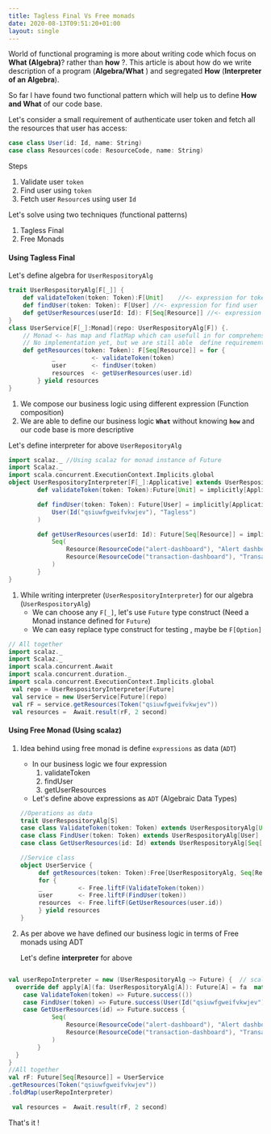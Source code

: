 ```yaml
---
title: Tagless Final Vs Free monads
date: 2020-08-13T09:51:20+01:00
layout: single
---
```


World of functional programing is more about writing code which focus on **What (Algebra)**? rather than **how** ?.
This article is about how do we write description of a program (**Algebra/What** ) and segregated **How** (**Interpreter of an Algebra**).

So far I have found two functional pattern which will help us to define **How and What** of our code base.

Let's consider a small requirement of authenticate user token and fetch all the resources that user has access:

```scala
case class User(id: Id, name: String)
case class Resources(code: ResourceCode, name: String)
```

Steps

1.  Validate user `token`
2.  Find user using `token`
3.  Fetch user `Resource`s using user `Id`

Let's solve using two techniques (functional patterns)

1.  Tagless Final
2.  Free Monads

#### Using Tagless Final

Let's define algebra for `UserRespositoryAlg`

```scala
trait UserRespositoryAlg[F[_]] {
	def validateToken(token: Token):F[Unit]    //<- expression for token validation
	def findUser(token: Token): F[User] //<- expression for find user
	def getUserResources(userId: Id): F[Seq[Resource]] //<- expression for find Resource
}
class UserService[F[_]:Monad](repo: UserRespositoryAlg[F]) {.
	// Monad <- has map and flatMap which can usefull in for comprehension
	// No implementation yet, but we are still able  define requirement
	def getResources(token: Token): F[Seq[Resource]] = for {
			_          <- validateToken(token)
			user       <- findUser(token)
			resources  <- getUserResources(user.id)
		} yield resources
}
```

1.  We compose our business logic using different expression (Function composition)
2.  We are able to define our business logic **`What`** without knowing **`how`** and our code base is more descriptive

Let's define interpreter for above `UserRepositoryAlg`

```scala
import scalaz._ //Using scalaz for monad instance of Future
import Scalaz._
import scala.concurrent.ExecutionContext.Implicits.global
object UserRespositoryInterpreter[F[_]:Applicative] extends UserRespositoryAlg[F] {
		def validateToken(token: Token):Future[Unit] = implicitly[Applicative[F]].point(())

		def findUser(token: Token): Future[User] = implicitly[Applicative[F]].point((
			User(Id("qsiuwfgweifvkwjev"), "Tagless")
		)

		def getUserResources(userId: Id): Future[Seq[Resource]] = implicitly[Applicative[F]].point {
			Seq(
				Resource(ResourceCode("alert-dashboard"), "Alert dashboard" ),
				Resource(ResourceCode("transaction-dashboard"), "Transactions dashboard")
			)
		}
}
```

1.  While writing interpreter (`UserRespositoryInterpreter`) for our algebra (`UserRespositoryAlg`)
    - We can choose any `F[_]`, let's use `Future` type construct (Need a Monad instance defined for `Future`)
    - We can easy replace type construct for testing , maybe be `F[Option]`

```scala
// All together
import scalaz._
import Scalaz._
import scala.concurrent.Await
import scala.concurrent.duration._
import scala.concurrent.ExecutionContext.Implicits.global
 val repo = UserRespositoryInterpreter[Future]
 val service = new UserService[Future](repo)
 val rF = service.getResources(Token("qsiuwfgweifvkwjev"))
 val resources =  Await.result(rF, 2 second)
```

#### Using Free Monad (Using scalaz)

1. Idea behind using free monad is define `expressions` as data (`ADT`)

   - In our business logic we four expression
     1. validateToken
     2. findUser
     3. getUserResources
   - Let's define above expressions as `ADT` (Algebraic Data Types)

   ```scala
   //Operations as data
   trait UserRespositoryAlg[S]
   case class ValidateToken(token: Token) extends UserRespositoryAlg[Unit]
   case class FindUser(token: Token) extends UserRespositoryAlg[User]
   case class GetUserResources(id: Id) extends UserRespositoryAlg[Seq[Resource]]

   //Service class
   object UserService {
   		def getResources(token: Token):Free[UserRespositoryAlg, Seq[Resource]]  =
   		for {
   		_          <- Free.liftF(ValidateToken(token))
   		user       <- Free.liftF(FindUser(token))
   		resources  <- Free.liftF(GetUserResources(user.id))
   		} yield resources
   }
   ```

2. As per above we have defined our business logic in terms of Free monads using ADT

   Let's define **interpreter** for above

```scala

val userRepoInterpreter = new (UserRespositoryAlg ~> Future) {  // scalaz way to define free monad interpreter
  override def apply[A](fa: UserRespositoryAlg[A]): Future[A] = fa  match {
    case ValidateToken(token) => Future.success(())
    case FindUser(token) => Future.success(User(Id("qsiuwfgweifvkwjev"), "FreeMonad"))
    case GetUserResources(id) => Future.success {
			Seq(
				Resource(ResourceCode("alert-dashboard"), "Alert dashboard" ),
				Resource(ResourceCode("transaction-dashboard"), "Transactions dashboard")
			)
		}
  }
}
//All together
val rF: Future[Seq[Resource]] = UserService
.getResources(Token("qsiuwfgweifvkwjev"))
.foldMap(userRepoInterpreter)

 val resources =  Await.result(rF, 2 second)
```

That's it !
